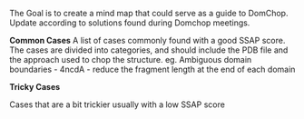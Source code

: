 The Goal is to create a mind map that could serve as a guide to DomChop.
Update according to solutions found during Domchop meetings.

**Common Cases**
A list of cases commonly found with a good SSAP score.
The cases are divided into categories, and should include the PDB file and the approach used to chop the structure.
eg. Ambiguous domain boundaries - 4ncdA - reduce the fragment length at the end of each domain

**Tricky Cases**

Cases that are a bit trickier usually with a low SSAP score

